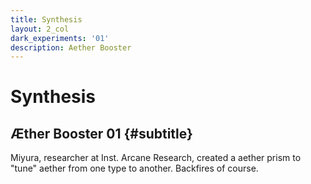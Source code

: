 ```yaml
---
title: Synthesis
layout: 2_col
dark_experiments: '01'
description: Aether Booster
---
```

# Synthesis
## &AElig;ther Booster 01 {#subtitle}

Miyura, researcher at Inst. Arcane Research, created a aether prism to "tune" aether from one type to another. Backfires of course. 